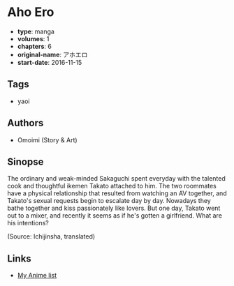 # Aho Ero

-   **type**: manga
-   **volumes**: 1
-   **chapters**: 6
-   **original-name**: アホエロ
-   **start-date**: 2016-11-15

## Tags

-   yaoi

## Authors

-   Omoimi (Story & Art)

## Sinopse

The ordinary and weak-minded Sakaguchi spent everyday with the talented cook and thoughtful ikemen Takato attached to him. The two roommates have a physical relationship that resulted from watching an AV together, and Takato's sexual requests begin to escalate day by day. Nowadays they bathe together and kiss passionately like lovers. But one day, Takato went out to a mixer, and recently it seems as if he's gotten a girlfriend. What are his intentions?

(Source: Ichijinsha, translated)

## Links

-   [My Anime list](https://myanimelist.net/manga/128425/Aho_Ero)
